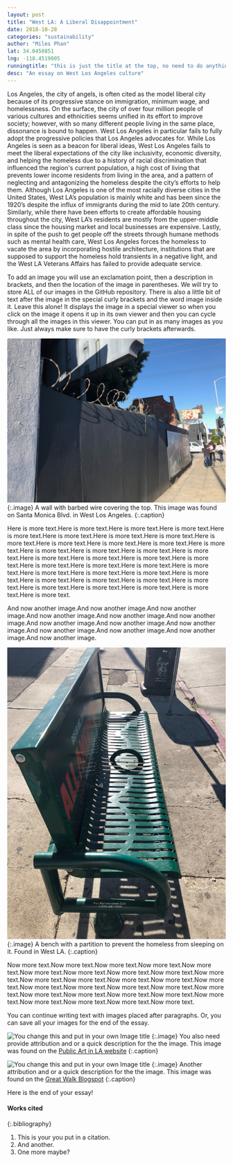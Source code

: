 ```yaml
---
layout: post
title: "West LA: A Liberal Disappointment"
date: 2018-10-28
categories: "sustainability" 
author: "Miles Phan"
lat: 34.0450851
lng: -118.4519005
runningtitle: "this is just the title at the top, no need to do anything here"
desc: "An essay on West Los Angeles culture"
---
```

Los Angeles, the city of angels, is often cited as the model liberal city because of its progressive stance on immigration, minimum wage, and homelessness. On the surface, the city of over four million people of various cultures and ethnicities seems unified in its effort to improve society; however, with so many different people living in the same place, dissonance is bound to happen. West Los Angeles in particular fails to fully adopt the progressive policies that Los Angeles advocates for. While Los Angeles is seen as a beacon for liberal ideas, West Los Angeles fails to meet the liberal expectations of the city like inclusivity, economic diversity, and helping the homeless due to a history of racial discrimination that influenced the region's current population, a high cost of living that prevents lower income residents from living in the area, and a pattern of neglecting and antagonizing the homeless despite the city’s efforts to help them. Although Los Angeles is one of the most racially diverse cities in the United States, West LA’s population is mainly white and has been since the 1920’s despite the influx of immigrants during the mid to late 20th century. Similarly, while there have been efforts to create affordable housing throughout the city, West LA’s residents are mostly from the upper-middle class since the housing market and local businesses are expensive. Lastly, in spite of the push to get people off the streets through humane methods such as mental health care, West Los Angeles forces the homeless to vacate the area by incorporating hostile architecture, institutions that are supposed to support the homeless hold transients in a negative light, and the West LA Veterans Affairs has failed to provide adequate service.

To add an image you will use an exclamation point, then a description in brackets, and then the location of the image in parentheses. We will try to store ALL of our images in the GitHub repository.  There is also a little bit of text after the image in the special curly brackets and the word image inside it. Leave this alone! It displays the image in a special viewer so when you click on the image it opens it up in its own viewer and then you can cycle through all the images in this viewer. You can put in as many images as you like. Just always make sure to have the curly brackets afterwards.
   
   
![Barbed Wire is an extreme method to deter the homeless population from congregating in the area](images/Barbed_Wire.jpg)
   {:.image}
A wall with barbed wire covering the top. This image was found on Santa Monica Blvd. in West Los Angeles.
   {:.caption} 

Here is more text.Here is more text.Here is more text.Here is more text.Here is more text.Here is more text.Here is more text.Here is more text.Here is more text.Here is more text.Here is more text.Here is more text.Here is more text.Here is more text.Here is more text.Here is more text.Here is more text.Here is more text.Here is more text.Here is more text.Here is more text.Here is more text.Here is more text.Here is more text.Here is more text.Here is more text.Here is more text.Here is more text.Here is more text.Here is more text.Here is more text.Here is more text.Here is more text.Here is more text.Here is more text.Here is more text.Here is more text.Here is more text.

And now another image.And now another image.And now another image.And now another image.And now another image.And now another image.And now another image.And now another image.And now another image.And now another image.And now another image.And now another image.And now another image.

![Hostile Architecture](images/MPHostile_Architecture.jpg)
   {:.image}
A bench with a partition to prevent the homeless from sleeping on it. Found in West LA.
   {:.caption} 

Now more text.Now more text.Now more text.Now more text.Now more text.Now more text.Now more text.Now more text.Now more text.Now more text.Now more text.Now more text.Now more text.Now more text.Now more text.Now more text.Now more text.Now more text.Now more text.Now more text.Now more text.Now more text.Now more text.Now more text.Now more text.Now more text.Now more text.Now more text.Now more text.


You can continue writing text with images placed after paragraphs. Or, you can save all your images for the end of the essay.

![You change this and put in your own Image title](images/example1.jpg)
   {:.image}
You also need provide attribution and or a quick description for the the image. This image was found on the [Public Art in LA website](http://www.publicartinla.com/LA_murals/Hollywood/cat_fairfax.html)
   {:.caption} 
   
![You change this and put in your own Image title](images/example2.jpg)
   {:.image}
Another attribution and or a quick description for the the image. This image was found on the [Great Walk Blogspot](http://greatlawalk.blogspot.com/2016/11/)
   {:.caption} 

Here is the end of your essay!

#### Works cited

{:.bibliography} 
1. This is your you put in a citation.
2. And another.
3. One more maybe?
